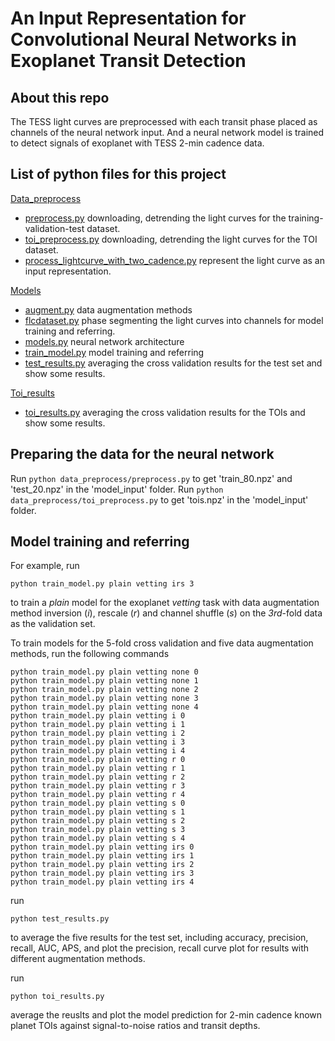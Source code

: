 # An Input Representation for Convolutional Neural Networks in Exoplanet Transit Detection

## About this repo
The TESS light curves are preprocessed with each transit phase placed as channels of the neural network input. And a neural network model is trained to detect signals of exoplanet with TESS 2-min cadence data.

## List of python files for this project
[Data_preprocess](data_preprocess/)
- [preprocess.py](data_preprocess/preprocess.py) downloading, detrending the light curves for the training-validation-test dataset.
- [toi_preprocess.py](data_preprocess/toi_preprocess.py) downloading, detrending the light curves for the TOI dataset.
- [process_lightcurve_with_two_cadence.py](data_preprocess/process_lightcurve_with_two_cadence.py) represent the light curve as an input representation.

[Models](models/)
- [augment.py](models/augment.py) data augmentation methods
- [flcdataset.py](models/flcdataset.py) phase segmenting the light curves into channels for model training and referring.
- [models.py](models/models.py) neural network architecture
- [train_model.py](models/train_model.py) model training and referring 
- [test_results.py](models/test_results.py) averaging the cross validation results for the test set and show some results.

[Toi_results](tois_results/)
- [toi_results.py](tois_results/toi_results.py) averaging the cross validation results for the TOIs and show some results.


## Preparing the data for the neural network
Run ```python data_preprocess/preprocess.py``` to get 'train_80.npz' and 'test_20.npz' in the 'model_input' folder.
Run ```python data_preprocess/toi_preprocess.py``` to get 'tois.npz' in the 'model_input' folder.

## Model training and referring
For example, run
```
python train_model.py plain vetting irs 3
```
to train a *plain* model for the exoplanet *vetting* task with data augmentation method inversion (*i*), rescale (*r*) and channel shuffle (*s*) on the *3rd*-fold data as the validation set.

To train models for the 5-fold cross validation and five data augmentation methods, run the following commands

```
python train_model.py plain vetting none 0
python train_model.py plain vetting none 1
python train_model.py plain vetting none 2
python train_model.py plain vetting none 3
python train_model.py plain vetting none 4
python train_model.py plain vetting i 0
python train_model.py plain vetting i 1
python train_model.py plain vetting i 2
python train_model.py plain vetting i 3
python train_model.py plain vetting i 4
python train_model.py plain vetting r 0
python train_model.py plain vetting r 1
python train_model.py plain vetting r 2
python train_model.py plain vetting r 3
python train_model.py plain vetting r 4
python train_model.py plain vetting s 0
python train_model.py plain vetting s 1
python train_model.py plain vetting s 2
python train_model.py plain vetting s 3
python train_model.py plain vetting s 4
python train_model.py plain vetting irs 0
python train_model.py plain vetting irs 1
python train_model.py plain vetting irs 2
python train_model.py plain vetting irs 3
python train_model.py plain vetting irs 4
```

run
```
python test_results.py
```
to average the five results for the test set, including accuracy, precision, recall, AUC, APS, and plot the precision, recall curve plot for results with different augmentation methods.

run
```
python toi_results.py
```
average the reuslts and plot the model prediction for 2-min cadence known planet TOIs against signal-to-noise ratios  and transit depths.

